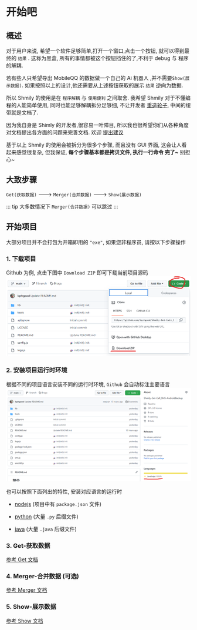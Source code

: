 # 开始吧

## 概述

对于用户来说, 希望一个软件足够简单,打开一个窗口,点击一个按钮, 就可以得到最终的 `结果` . 这称为黑盒, 所有的事情都被这个按钮挡住的了,不利于 debug 与 程序的解耦.

若有些人只希望导出 MobileQQ 的数据做一个自己的 Ai 机器人 ,并不需要`Show(展示数据)`. 如果按照以上的设计,他还需要从上述按钮获取的展示 `结果` 逆向为数据.

所以 Shmily 的使用是在 `程序解耦` 与 `使用便利` 之间取舍. 我希望 Shmily 对于不懂编程的人能简单使用, 同时也能足够解耦拆分足够细, 不让开发者 [重造轮子](https://baike.baidu.com/item/%E9%87%8D%E9%80%A0%E8%BD%AE%E5%AD%90/16837040), 中间的纽带就是文档了.

因为我自身是 Shimly 的开发者,很容易一叶障目, 所以我也很希望你们从各种角度对文档提出各方面的问题来完善文档. 欢迎 [提出建议](https://github.com/lqzhgood/Shmily/issues/new)

基于以上 Shmily 的使用会被拆分为很多个步骤, 而且没有 GUI 界面, 这会让人看起来感觉很复杂, 但我保证, <b>每个步骤基本都是拷贝文件, 执行一行命令 完了~</b> 别担心~

## 大致步骤

`Get(获取数据)` ---> `Merger(合并数据)` ---> `Show(展示数据)`

::: tip
大多数情况下 `Merger(合并数据)` 可以跳过
:::

## 开始项目

大部分项目并不会打包为开箱即用的 `"exe"`, 如果您非程序员, 请按以下步骤操作

### 1. 下载项目

Github 为例, 点击下图中 `Download ZIP` 即可下载当前项目源码
![down repo](./assets/down_repo.png)

### 2. 安装项目运行时环境

根据不同的项目语言安装不同的运行时环境, `Github` 会自动标注主要语言
![what-languages](./assets/what-languages.png)

也可以按照下面列出的特性, 安装对应语言的运行时

-   [nodejs](../setup-runtime/nodejs) (项目中有 `package.json` 文件)

-   [python](../setup-runtime/python) (大量 `.py` 后缀文件)

-   [java](../setup-runtime/java) (大量 `.java` 后缀文件)

### 3. Get-获取数据

[参考 Get 文档](./get.md)

### 4. Merger-合并数据 (可选)

[参考 Merger 文档](./merger.md)

### 5. Show-展示数据

[参考 Show 文档](./show.md)
